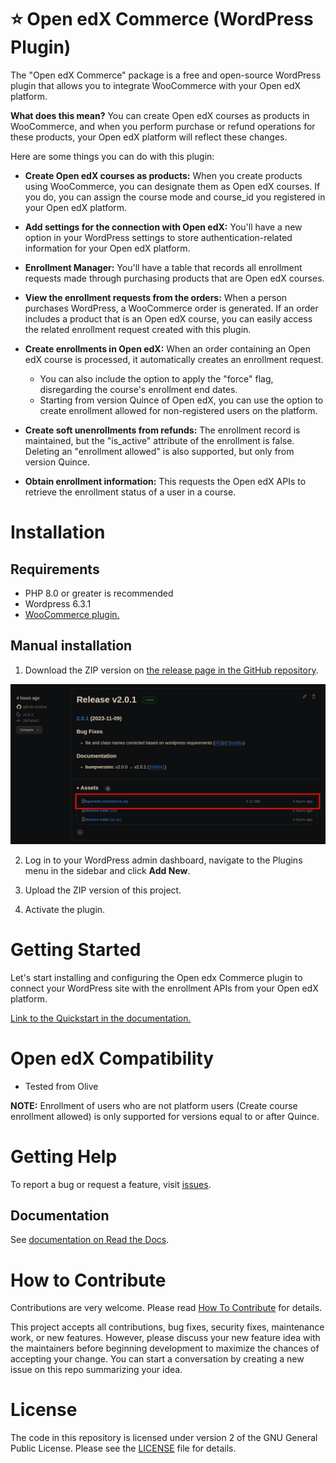 # ⭐ Open edX Commerce (WordPress Plugin)

The "Open edX Commerce" package is a free and open-source WordPress plugin that allows you to integrate WooCommerce with your Open edX platform.

**What does this mean?**
You can create Open edX courses as products in WooCommerce, and when you perform purchase or refund operations for these products, your Open edX platform will reflect these changes.

Here are some things you can do with this plugin:

- **Create Open edX courses as products:** When you create products using WooCommerce, you can designate them as Open edX courses. If you do, you can assign the course mode and course_id you registered in your Open edX platform.

- **Add settings for the connection with Open edX:** You'll have a new option in your WordPress settings to store authentication-related information for your Open edX platform.

- **Enrollment Manager:** You'll have a table that records all enrollment requests made through purchasing products that are Open edX courses.

- **View the enrollment requests from the orders:** When a person purchases WordPress, a WooCommerce order is generated. If an order includes a product that is an Open edX course, you can easily access the related enrollment request created with this plugin.

- **Create enrollments in Open edX:** When an order containing an Open edX course is processed, it automatically creates an enrollment request.
    - You can also include the option to apply the "force" flag, disregarding the course's enrollment end dates.
    - Starting from version Quince of Open edX, you can use the option to create enrollment allowed for non-registered users on the platform.

- **Create soft unenrollments from refunds:** The enrollment record is maintained, but the "is_active" attribute of the enrollment is false. Deleting an "enrollment allowed" is also supported, but only from version Quince.

- **Obtain enrollment information:** This requests the Open edX APIs to retrieve the enrollment status of a user in a course.

# Installation

## Requirements

- PHP 8.0 or greater is recommended
- Wordpress 6.3.1
- [WooCommerce plugin.](https://wordpress.org/plugins/woocommerce)

## Manual installation

1. Download the ZIP version on [the release page in the GitHub repository](https://github.com/openedx/openedx-wordpress-ecommerce/releases).

<img src="docs/source/_images/zip-from-release.png" alt="Download ZIP from release">

2. Log in to your WordPress admin dashboard, navigate to the Plugins menu in the sidebar and click **Add New**.

3. Upload the ZIP version of this project.

4. Activate the plugin.

<!---
In the search field, type "Open edX WooCommerce Plugin," then click "Search Plugins." Once you've found us, you can view its details and install it by clicking "Install Now," WordPress will take it from there.
-->


# Getting Started

Let's start installing and configuring the Open edx Commerce plugin to connect your WordPress site with the enrollment APIs from your Open edX platform.

[Link to the Quickstart in the documentation.](https://github.com/openedx/openedx-wordpress-ecommerce/blob/main/docs/source/plugin_quickstart.rst)


# Open edX Compatibility

- Tested from Olive

**NOTE:** Enrollment of users who are not platform users (Create course enrollment allowed) is only supported for versions equal to or after Quince.

# Getting Help

To report a bug or request a feature, visit [issues](https://github.com/openedx/openedx-wordpress-ecommerce/issues).


## Documentation

See [documentation on Read the Docs](https://edunext-docs-openedx-woocommerce-plugin.readthedocs-hosted.com/en/latest/index.html).


# How to Contribute

Contributions are very welcome. Please read [How To Contribute](https://openedx.atlassian.net/wiki/spaces/COMM/pages/941457737/How+to+Start+Contributing+Code) for details.

This project accepts all contributions, bug fixes, security fixes, maintenance work, or new features. However, please discuss your new feature idea with the maintainers before beginning development to maximize the chances of accepting your change. You can start a conversation by creating a new issue on this repo summarizing your idea.

# License

The code in this repository is licensed under version 2 of the GNU General Public License. Please see the [LICENSE](LICENSE.txt) file for details.
